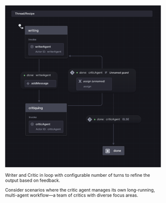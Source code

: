 ![Reflection](./reflection.png)

Writer and Critic in loop with configurable number of turns to refine the output based on feedback.

Consider scenarios where the critic agent manages its own long-running, multi-agent workflow—a team of critics with diverse focus areas.